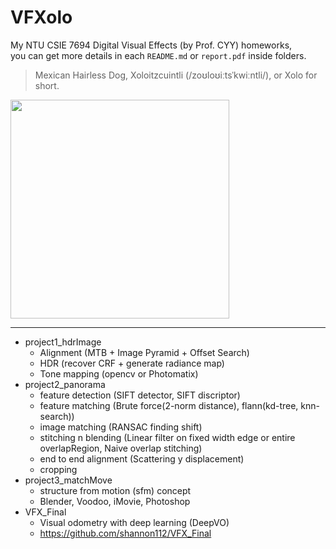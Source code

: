 # VFXolo
My NTU CSIE 7694 Digital Visual Effects (by Prof. CYY) homeworks,   
you can get more details in each ```README.md``` or ```report.pdf``` inside folders.   
> Mexican Hairless Dog, Xoloitzcuintli (/zoʊloʊiːtsˈkwiːntli/), or Xolo for short.  
<img src="https://s3.amazonaws.com/cdn-origin-etr.akc.org/wp-content/uploads/2017/11/12212255/Xoloitzcuintli-on-White-06.jpg" width="350">  

---

* project1_hdrImage
  * Alignment (MTB + Image Pyramid + Offset Search)
  * HDR (recover CRF + generate radiance map)
  * Tone mapping (opencv or Photomatix)
* project2_panorama
  * feature detection (SIFT detector, SIFT discriptor)
  * feature matching (Brute force(2-norm distance), flann(kd-tree, knn-search))
  * image matching (RANSAC finding shift)
  * stitching n blending (Linear filter on fixed width edge or entire overlapRegion, Naive overlap stitching)
  * end to end alignment (Scattering y displacement)
  * cropping
* project3_matchMove
  * structure from motion (sfm) concept
  * Blender, Voodoo, iMovie, Photoshop
* VFX_Final
  * Visual odometry with deep learning (DeepVO)
  * https://github.com/shannon112/VFX_Final
